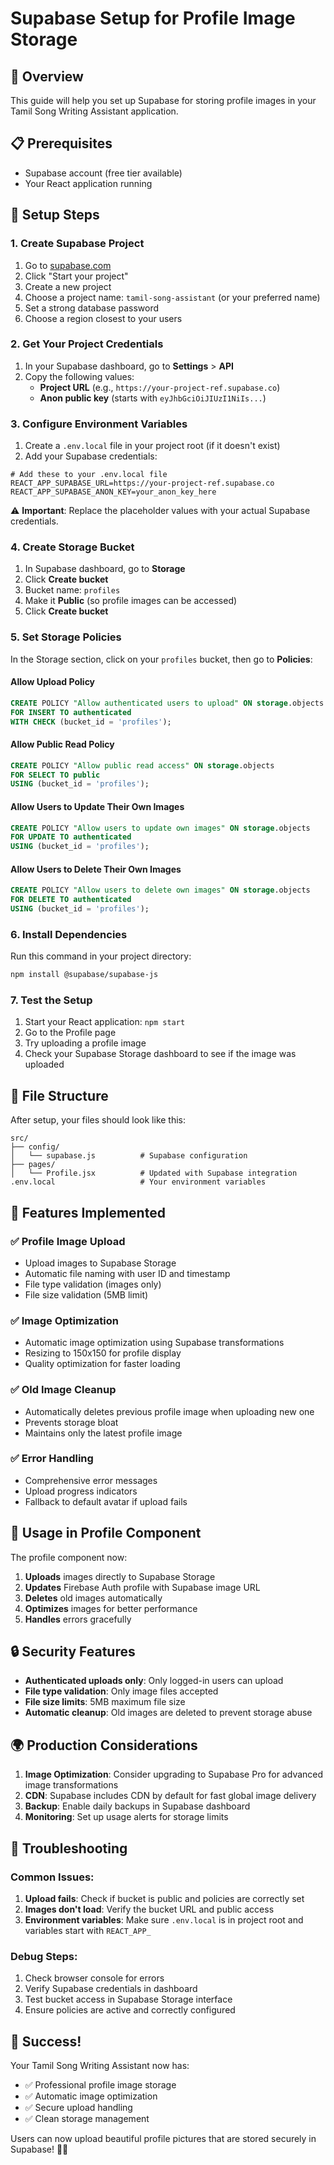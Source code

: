 # Supabase Setup for Profile Image Storage

## 🎯 Overview
This guide will help you set up Supabase for storing profile images in your Tamil Song Writing Assistant application.

## 📋 Prerequisites
- Supabase account (free tier available)
- Your React application running

## 🚀 Setup Steps

### 1. Create Supabase Project
1. Go to [supabase.com](https://supabase.com)
2. Click "Start your project"
3. Create a new project
4. Choose a project name: `tamil-song-assistant` (or your preferred name)
5. Set a strong database password
6. Choose a region closest to your users

### 2. Get Your Project Credentials
1. In your Supabase dashboard, go to **Settings** > **API**
2. Copy the following values:
   - **Project URL** (e.g., `https://your-project-ref.supabase.co`)
   - **Anon public key** (starts with `eyJhbGciOiJIUzI1NiIs...`)

### 3. Configure Environment Variables
1. Create a `.env.local` file in your project root (if it doesn't exist)
2. Add your Supabase credentials:

```env
# Add these to your .env.local file
REACT_APP_SUPABASE_URL=https://your-project-ref.supabase.co
REACT_APP_SUPABASE_ANON_KEY=your_anon_key_here
```

⚠️ **Important**: Replace the placeholder values with your actual Supabase credentials.

### 4. Create Storage Bucket
1. In Supabase dashboard, go to **Storage**
2. Click **Create bucket**
3. Bucket name: `profiles`
4. Make it **Public** (so profile images can be accessed)
5. Click **Create bucket**

### 5. Set Storage Policies
In the Storage section, click on your `profiles` bucket, then go to **Policies**:

#### Allow Upload Policy
```sql
CREATE POLICY "Allow authenticated users to upload" ON storage.objects
FOR INSERT TO authenticated
WITH CHECK (bucket_id = 'profiles');
```

#### Allow Public Read Policy
```sql
CREATE POLICY "Allow public read access" ON storage.objects
FOR SELECT TO public
USING (bucket_id = 'profiles');
```

#### Allow Users to Update Their Own Images
```sql
CREATE POLICY "Allow users to update own images" ON storage.objects
FOR UPDATE TO authenticated
USING (bucket_id = 'profiles');
```

#### Allow Users to Delete Their Own Images
```sql
CREATE POLICY "Allow users to delete own images" ON storage.objects
FOR DELETE TO authenticated
USING (bucket_id = 'profiles');
```

### 6. Install Dependencies
Run this command in your project directory:
```bash
npm install @supabase/supabase-js
```

### 7. Test the Setup
1. Start your React application: `npm start`
2. Go to the Profile page
3. Try uploading a profile image
4. Check your Supabase Storage dashboard to see if the image was uploaded

## 📁 File Structure
After setup, your files should look like this:
```
src/
├── config/
│   └── supabase.js          # Supabase configuration
├── pages/
│   └── Profile.jsx          # Updated with Supabase integration
.env.local                   # Your environment variables
```

## 🔧 Features Implemented

### ✅ Profile Image Upload
- Upload images to Supabase Storage
- Automatic file naming with user ID and timestamp
- File type validation (images only)
- File size validation (5MB limit)

### ✅ Image Optimization
- Automatic image optimization using Supabase transformations
- Resizing to 150x150 for profile display
- Quality optimization for faster loading

### ✅ Old Image Cleanup
- Automatically deletes previous profile image when uploading new one
- Prevents storage bloat
- Maintains only the latest profile image

### ✅ Error Handling
- Comprehensive error messages
- Upload progress indicators
- Fallback to default avatar if upload fails

## 🎨 Usage in Profile Component

The profile component now:
1. **Uploads** images directly to Supabase Storage
2. **Updates** Firebase Auth profile with Supabase image URL
3. **Deletes** old images automatically
4. **Optimizes** images for better performance
5. **Handles** errors gracefully

## 🔒 Security Features

- **Authenticated uploads only**: Only logged-in users can upload
- **File type validation**: Only image files accepted
- **File size limits**: 5MB maximum file size
- **Automatic cleanup**: Old images are deleted to prevent storage abuse

## 🌍 Production Considerations

1. **Image Optimization**: Consider upgrading to Supabase Pro for advanced image transformations
2. **CDN**: Supabase includes CDN by default for fast global image delivery
3. **Backup**: Enable daily backups in Supabase dashboard
4. **Monitoring**: Set up usage alerts for storage limits

## 🐛 Troubleshooting

### Common Issues:

1. **Upload fails**: Check if bucket is public and policies are correctly set
2. **Images don't load**: Verify the bucket URL and public access
3. **Environment variables**: Make sure `.env.local` is in project root and variables start with `REACT_APP_`

### Debug Steps:
1. Check browser console for errors
2. Verify Supabase credentials in dashboard
3. Test bucket access in Supabase Storage interface
4. Ensure policies are active and correctly configured

## 🎉 Success!

Your Tamil Song Writing Assistant now has:
- ✅ Professional profile image storage
- ✅ Automatic image optimization
- ✅ Secure upload handling
- ✅ Clean storage management

Users can now upload beautiful profile pictures that are stored securely in Supabase! 🎵✨
